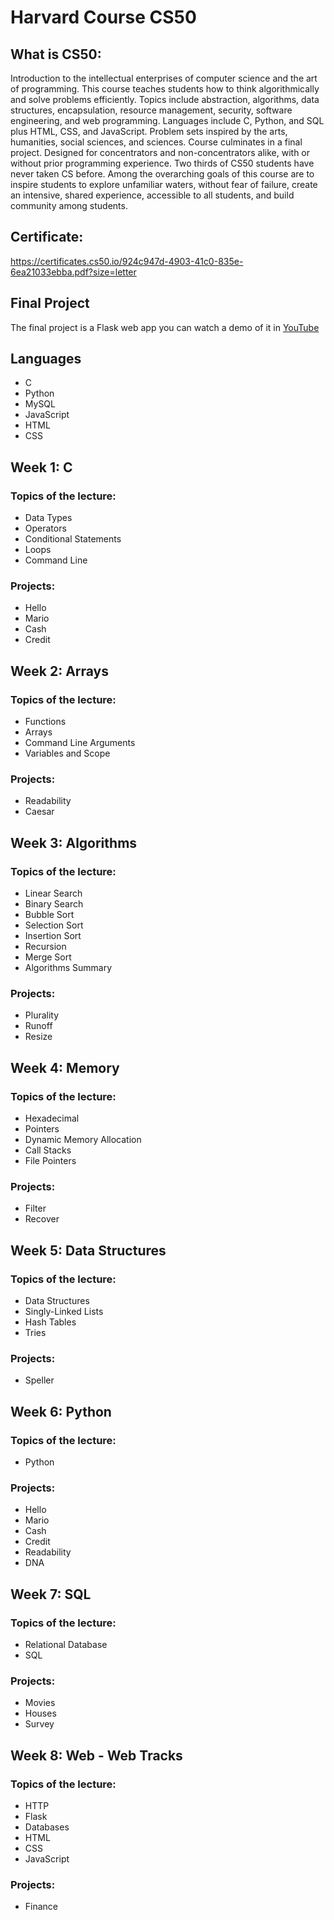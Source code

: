 # Harvard Course CS50

## What is CS50:

Introduction to the intellectual enterprises of computer science and the art of programming. This course teaches students how to think algorithmically and solve problems efficiently. Topics include abstraction, algorithms, data structures, encapsulation, resource management, security, software engineering, and web programming. Languages include C, Python, and SQL plus HTML, CSS, and JavaScript. Problem sets inspired by the arts, humanities, social sciences, and sciences. Course culminates in a final project. Designed for concentrators and non-concentrators alike, with or without prior programming experience. Two thirds of CS50 students have never taken CS before. Among the overarching goals of this course are to inspire students to explore unfamiliar waters, without fear of failure, create an intensive, shared experience, accessible to all students, and build community among students.

## Certificate:

https://certificates.cs50.io/924c947d-4903-41c0-835e-6ea21033ebba.pdf?size=letter

## Final Project

The final project is a Flask web app you can watch a demo of it in [YouTube](https://www.youtube.com/watch?v=BhjqDxT3F44)

## Languages

- C
- Python
- MySQL
- JavaScript
- HTML
- CSS

## Week 1: C

### Topics of the lecture:
- Data Types
- Operators
- Conditional Statements
- Loops
- Command Line

### Projects:
- Hello
- Mario
- Cash
- Credit

## Week 2: Arrays

### Topics of the lecture:
- Functions
- Arrays
- Command Line Arguments
- Variables and Scope

### Projects:
- Readability
- Caesar

## Week 3: Algorithms

### Topics of the lecture:
- Linear Search
- Binary Search
- Bubble Sort
- Selection Sort
- Insertion Sort
- Recursion
- Merge Sort
- Algorithms Summary

### Projects:
- Plurality
- Runoff
- Resize

## Week 4: Memory

### Topics of the lecture:
- Hexadecimal
- Pointers
- Dynamic Memory Allocation
- Call Stacks
- File Pointers

### Projects:
- Filter
- Recover

## Week 5: Data Structures

### Topics of the lecture:
- Data Structures
- Singly-Linked Lists
- Hash Tables
- Tries

### Projects:
- Speller

## Week 6: Python

### Topics of the lecture:
- Python

### Projects:
- Hello
- Mario
- Cash
- Credit
- Readability 
- DNA

## Week 7: SQL

### Topics of the lecture:
- Relational Database
- SQL

### Projects:
- Movies
- Houses
- Survey

## Week 8: Web - Web Tracks

### Topics of the lecture:
- HTTP
- Flask
- Databases
- HTML
- CSS
- JavaScript

### Projects:
- Finance
